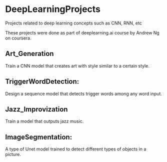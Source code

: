 # DeepLearningProjects
Projects related to deep learning concepts such as CNN, RNN, etc

These projects were done as part of deeplearning.ai course by Andrew Ng on coursera.


## Art_Generation
Train a CNN model that creates art with style similar to a certain style.

## TriggerWordDetection:
Design a sequence model that detects trigger words among any word input.

## Jazz_Improvization
Train a model that outputs jazz music.

## ImageSegmentation:
A type of Unet model trained to detect different types of objects in a picture. 

